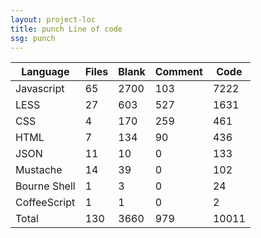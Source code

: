 ```yaml
---
layout: project-loc
title: punch Line of code
ssg: punch
---
```

<div class="table-responsive">
<table class="table">
<thead><tr>
<th>Language</th>
<th>Files</th>
<th>Blank</th>
<th>Comment</th>
<th>Code</th>
</tr></thead><tbody>
<tr><td>Javascript</td><td> 65</td><td> 2700</td><td> 103</td><td> 7222</td></tr>
<tr><td>LESS</td><td> 27</td><td> 603</td><td> 527</td><td> 1631</td></tr>
<tr><td>CSS</td><td> 4</td><td> 170</td><td> 259</td><td> 461</td></tr>
<tr><td>HTML</td><td> 7</td><td> 134</td><td> 90</td><td> 436</td></tr>
<tr><td>JSON</td><td> 11</td><td> 10</td><td> 0</td><td> 133</td></tr>
<tr><td>Mustache</td><td> 14</td><td> 39</td><td> 0</td><td> 102</td></tr>
<tr><td>Bourne Shell</td><td> 1</td><td> 3</td><td> 0</td><td> 24</td></tr>
<tr><td>CoffeeScript</td><td> 1</td><td> 1</td><td> 0</td><td> 2</td></tr>
<tr><td>Total</td><td>130</td><td>3660</td><td>979</td><td>10011</td></tr>
</tbody></table></div>
